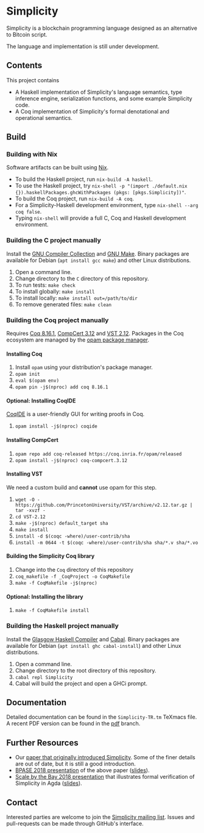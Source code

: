 # Simplicity

Simplicity is a blockchain programming language designed as an alternative to Bitcoin script.

The language and implementation is still under development.

## Contents

This project contains

* A Haskell implementation of Simplicity's language semantics, type inference engine, serialization functions, and some example Simplicity code.
* A Coq implementation of Simplicity's formal denotational and operational semantics.

## Build

### Building with Nix

Software artifacts can be built using [Nix](https://nixos.org/nix/).

* To build the Haskell project, run `nix-build -A haskell`.
* To use the Haskell project, try `nix-shell -p "(import ./default.nix {}).haskellPackages.ghcWithPackages (pkgs: [pkgs.Simplicity])"`.
* To build the Coq project, run `nix-build -A coq`.
* For a Simplicity-Haskell development environment, type `nix-shell --arg coq false`.
* Typing `nix-shell` will provide a full C, Coq and Haskell development environment.

### Building the C project manually

Install the [GNU Compiler Collection](https://gcc.gnu.org/) and [GNU Make](https://www.gnu.org/software/make/).
Binary packages are available for Debian (`apt install gcc make`) and other Linux distributions.

1. Open a command line.
1. Change directory to the `C` directory of this repository.
1. To run tests: `make check`
1. To install globally: `make install`
1. To install locally: `make install out=/path/to/dir`
1. To remove generated files: `make clean`

### Building the Coq project manually

Requires [Coq 8.16.1](https://coq.inria.fr/),
[CompCert 3.12](http://compcert.inria.fr/)
and [VST 2.12](https://vst.cs.princeton.edu/).
Packages in the Coq ecosystem are managed by the [opam package manager](https://opam.ocaml.org/).

#### Installing Coq

1. Install `opam` using your distribution's package manager.
1. `opam init`
1. `eval $(opam env)`
1. `opam pin -j$(nproc) add coq 8.16.1`

#### Optional: Installing CoqIDE

[CoqIDE](https://coq.inria.fr/refman/practical-tools/coqide.html) is a user-friendly GUI for writing proofs in Coq.

1. `opam install -j$(nproc) coqide`

#### Installing CompCert

1. `opam repo add coq-released https://coq.inria.fr/opam/released`
1. `opam install -j$(nproc) coq-compcert.3.12`

#### Installing VST

We need a custom build and **cannot** use opam for this step.

1. `wget -O - https://github.com/PrincetonUniversity/VST/archive/v2.12.tar.gz | tar -xvzf -`
1. `cd VST-2.12`
1. `make -j$(nproc) default_target sha`
1. `make install`
1. `install -d $(coqc -where)/user-contrib/sha`
1. `install -m 0644 -t $(coqc -where)/user-contrib/sha sha/*.v sha/*.vo`

#### Building the Simplicity Coq library

1. Change into the `Coq` directory of this repository
1. `coq_makefile -f _CoqProject -o CoqMakefile`
1. `make -f CoqMakefile -j$(nproc)`

#### Optional: Installing the library

1. `make -f CoqMakefile install`

### Building the Haskell project manually

Install the [Glasgow Haskell Compiler](https://www.haskell.org/ghc/) and [Cabal](https://www.haskell.org/cabal/).
Binary packages are available for Debian (`apt install ghc cabal-install`) and other Linux distributions.

1. Open a command line.
1. Change directory to the root directory of this repository.
1. `cabal repl Simplicity`
1. Cabal will build the project and open a GHCi prompt.
    
## Documentation

Detailed documentation can be found in the `Simplicity-TR.tm` TeXmacs file.
A recent PDF version can be found in the [pdf](https://github.com/ElementsProject/simplicity/blob/pdf/Simplicity-TR.pdf) branch.

## Further Resources

* Our [paper that originally introduced Simplicity](https://arxiv.org/abs/1711.03028).  Some of the finer details are out of date, but it is still a good introduction.
* [BPASE 2018 presentation](https://youtu.be/VOeUq3oR2fk) of the above paper ([slides](https://cyber.stanford.edu/sites/g/files/sbiybj9936/f/slides-bpase-2018.pdf)).
* [Scale by the Bay 2018 presentation](https://youtu.be/M4XnDrRIKx8) that illustrates formal verification of Simplicity in Agda ([slides](https://lists.ozlabs.org/pipermail/simplicity/2018/000011.html)).

## Contact

Interested parties are welcome to join the [Simplicity mailing list](https://lists.ozlabs.org/listinfo/simplicity).
Issues and pull-requests can be made through GitHub's interface.
